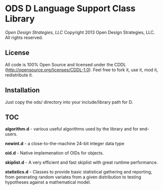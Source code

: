 # ODS D Language Support Class Library
_Open Design Strategies, LLC_
Copyright 2013 Open Design Strategies, LLC.
All rights reserved.

## License
All code is 100% Open Source and licensed under the CDDL (http://opensource.org/licenses/CDDL-1.0). Feel free to fork it, use it, mod it, redistribute it.

## Installation
Just copy the ods/ directory into your include/library path for D.

## TOC

**algorithm.d** - various useful algorithms used by the library and for end-users.

**newint.d** - a close-to-the-machine 24-bit integer data type

**oid.d** - Native implemenation of OIDs for objects.

**skiplist.d** - A very efficient and fast skiplist with great runtime performance.

**statistics.d** - Classes to provide basic statistical gathering and reporting, from generating random variates from a given distribution to testing hypotheses against a mathematical model.

